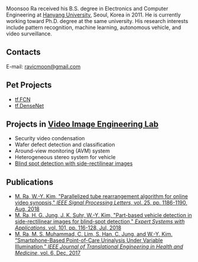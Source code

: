 Moonsoo Ra received his B.S. degree in Electronics and Computer Engineering at [Hanyang University](http://www.hanyang.ac.kr/), Seoul, Korea in 2011. He is currently working toward Ph.D. degree at the same university. His research interests include pattern recognition, machine learning, autonomous vehicle, and video surveillance.

## Contacts
E-mail: ravicmoon@gmail.com

## Pet Projects
- [tf.FCN](https://github.com/ravicmoon/tf.FCN)
- [tf.DenseNet](https://github.com/ravicmoon/tf.DenseNet)

## Projects in [Video Image Engineering Lab](http://vision.hanyang.ac.kr/)
- Security video condensation
- Wafer defect detection and classification
- Around-view monitoring (AVM) system
- Heterogeneous stereo system for vehicle
- [Blind spot detection with side-rectilinear images](bsd.md)

## Publications
- [M. Ra, W.-Y. Kim, "Parallelized tube rearrangement algorithm for online video synopsis," *IEEE Signal Processing Letters*, vol. 25, pp. 1186-1190, Aug, 2018](https://doi.org/10.1109/LSP.2018.2848842)
- [M. Ra, H. G. Jung, J. K. Suhr, W.-Y. Kim, "Part-based vehicle detection in side-rectilinear images for blind-spot detection," *Expert Systems with Applications*, vol. 101, pp. 116-128, Jul, 2018](https://doi.org/10.1016/j.eswa.2018.02.005)
- [M. Ra, M. S. Muhammad, C. Lim, S. Han, C. Jung, and W.-Y. Kim, “Smartphone-Based Point-of-Care Urinalysis Under Variable Illumination,” *IEEE Journal of Translational Engineering in Health and Medicine*, vol. 6, Dec, 2017](https://doi.org/10.1109/JTEHM.2017.2765631)
